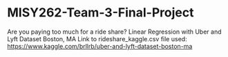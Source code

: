 # MISY262-Team-3-Final-Project
Are you paying too much for a ride share? Linear Regression with Uber and Lyft Dataset Boston, MA
Link to rideshare_kaggle.csv file used: https://www.kaggle.com/brllrb/uber-and-lyft-dataset-boston-ma
